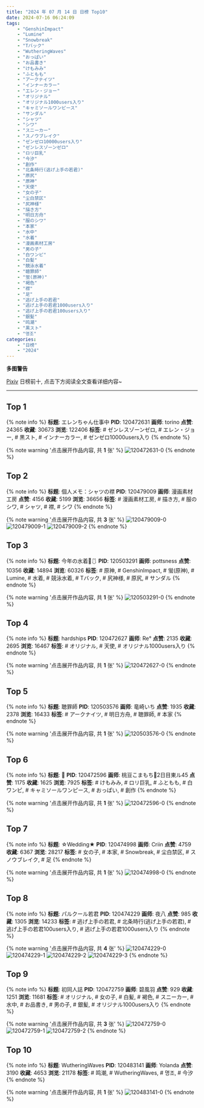 ```yaml
---
title: "2024 年 07 月 14 日 日榜 Top10"
date: 2024-07-16 06:24:09
tags:
    - "GenshinImpact"
    - "Lumine"
    - "Snowbreak"
    - "Tバック"
    - "WutheringWaves"
    - "おっぱい"
    - "お品書き"
    - "けもみみ"
    - "ふともも"
    - "アークナイツ"
    - "インナーカラー"
    - "エレン・ジョー"
    - "オリジナル"
    - "オリジナル1000users入り"
    - "キャミソールワンピース"
    - "サンダル"
    - "シャツ"
    - "シワ"
    - "スニーカー"
    - "スノウブレイク"
    - "ゼンゼロ10000users入り"
    - "ゼンレスゾーンゼロ"
    - "ロリ巨乳"
    - "今汐"
    - "創作"
    - "北条時行(逃げ上手の若君)"
    - "原尻"
    - "原神"
    - "天使"
    - "女の子"
    - "尘白禁区"
    - "尻神様"
    - "描き方"
    - "明日方舟"
    - "服のシワ"
    - "本家"
    - "水中"
    - "水着"
    - "漫画素材工房"
    - "男の子"
    - "白ワンピ"
    - "白髪"
    - "競泳水着"
    - "聴罪師"
    - "蛍(原神)"
    - "褐色"
    - "襟"
    - "足"
    - "逃げ上手の若君"
    - "逃げ上手の若君1000users入り"
    - "逃げ上手の若君100users入り"
    - "銀髪"
    - "鸣潮"
    - "黒スト"
    - "명조"
categories:
    - "日榜"
    - "2024"
---
```


<i class="fa fa-triangle-exclamation"></i>**多图警告**<i class="fa fa-triangle-exclamation"></i>

[Pixiv](https://www.pixiv.net/) 日榜前十, 点击下方阅读全文查看详细内容~

<!-- more -->

---

## Top 1

{% note info %}
**标题**: エレンちゃん仕事中
**PID**: 120472631 **画师**: torino
**点赞**: 24365 **收藏**: 30673 **浏览**: 122406
**标签**: # ゼンレスゾーンゼロ, # エレン・ジョー, # 黒スト, # インナーカラー, # ゼンゼロ10000users入り
{% endnote %}

{% note warning '点击展开作品内容, 共 **1** 张' %}
![120472631-0](https://i.pixiv.re/img-original/img/2024/07/13/00/00/21/120472631_p0.jpg)
{% endnote %}

## Top 2

{% note info %}
**标题**: 個人メモ：シャツの襟
**PID**: 120479009 **画师**: 漫画素材工房
**点赞**: 4156 **收藏**: 5199 **浏览**: 36656
**标签**: # 漫画素材工房, # 描き方, # 服のシワ, # シャツ, # 襟, # シワ
{% endnote %}

{% note warning '点击展开作品内容, 共 **3** 张' %}
![120479009-0](https://i.pixiv.re/img-original/img/2024/07/13/06/00/08/120479009_p0.jpg)
![120479009-1](https://i.pixiv.re/img-original/img/2024/07/13/06/00/08/120479009_p1.jpg)
![120479009-2](https://i.pixiv.re/img-original/img/2024/07/13/06/00/08/120479009_p2.jpg)
{% endnote %}

## Top 3

{% note info %}
**标题**: 今年の水着🌊🩱
**PID**: 120503291 **画师**: pottsness
**点赞**: 10356 **收藏**: 14894 **浏览**: 60326
**标签**: # 原神, # GenshinImpact, # 蛍(原神), # Lumine, # 水着, # 競泳水着, # Tバック, # 尻神様, # 原尻, # サンダル
{% endnote %}

{% note warning '点击展开作品内容, 共 **1** 张' %}
![120503291-0](https://i.pixiv.re/img-original/img/2024/07/14/00/00/19/120503291_p0.jpg)
{% endnote %}

## Top 4

{% note info %}
**标题**: hardships
**PID**: 120472627 **画师**: Re°
**点赞**: 2135 **收藏**: 2695 **浏览**: 16467
**标签**: # オリジナル, # 天使, # オリジナル1000users入り
{% endnote %}

{% note warning '点击展开作品内容, 共 **1** 张' %}
![120472627-0](https://i.pixiv.re/img-original/img/2024/07/13/00/00/21/120472627_p0.png)
{% endnote %}

## Top 5

{% note info %}
**标题**: 聴罪師
**PID**: 120503576 **画师**: 竜崎いち
**点赞**: 1935 **收藏**: 2378 **浏览**: 16433
**标签**: # アークナイツ, # 明日方舟, # 聴罪師, # 本家
{% endnote %}

{% note warning '点击展开作品内容, 共 **1** 张' %}
![120503576-0](https://i.pixiv.re/img-original/img/2024/07/14/00/02/03/120503576_p0.jpg)
{% endnote %}

## Top 6

{% note info %}
**标题**: 🍑
**PID**: 120472596 **画师**: 桃豆こまもち🍡2日目東ル45
**点赞**: 1175 **收藏**: 1625 **浏览**: 7925
**标签**: # けもみみ, # ロリ巨乳, # ふともも, # 白ワンピ, # キャミソールワンピース, # おっぱい, # 創作
{% endnote %}

{% note warning '点击展开作品内容, 共 **1** 张' %}
![120472596-0](https://i.pixiv.re/img-original/img/2024/07/13/00/00/12/120472596_p0.jpg)
{% endnote %}

## Top 7

{% note info %}
**标题**: ☆Wedding★
**PID**: 120474998 **画师**: Criin
**点赞**: 4759 **收藏**: 6367 **浏览**: 28217
**标签**: # 女の子, # 本家, # Snowbreak, # 尘白禁区, # スノウブレイク, # 足
{% endnote %}

{% note warning '点击展开作品内容, 共 **1** 张' %}
![120474998-0](https://i.pixiv.re/img-original/img/2024/07/13/01/05/55/120474998_p0.jpg)
{% endnote %}

## Top 8

{% note info %}
**标题**: パルクール若君
**PID**: 120474229 **画师**: 夜八
**点赞**: 985 **收藏**: 1305 **浏览**: 14233
**标签**: # 逃げ上手の若君, # 北条時行(逃げ上手の若君), # 逃げ上手の若君100users入り, # 逃げ上手の若君1000users入り
{% endnote %}

{% note warning '点击展开作品内容, 共 **4** 张' %}
![120474229-0](https://i.pixiv.re/img-original/img/2024/07/13/00/38/23/120474229_p0.jpg)
![120474229-1](https://i.pixiv.re/img-original/img/2024/07/13/00/38/23/120474229_p1.jpg)
![120474229-2](https://i.pixiv.re/img-original/img/2024/07/13/00/38/23/120474229_p2.jpg)
![120474229-3](https://i.pixiv.re/img-original/img/2024/07/13/00/38/23/120474229_p3.jpg)
{% endnote %}

## Top 9

{% note info %}
**标题**: 初同人誌
**PID**: 120472759 **画师**: 碧風羽
**点赞**: 929 **收藏**: 1251 **浏览**: 11681
**标签**: # オリジナル, # 女の子, # 白髪, # 褐色, # スニーカー, # 水中, # お品書き, # 男の子, # 銀髪, # オリジナル1000users入り
{% endnote %}

{% note warning '点击展开作品内容, 共 **3** 张' %}
![120472759-0](https://i.pixiv.re/img-original/img/2024/07/13/00/00/50/120472759_p0.jpg)
![120472759-1](https://i.pixiv.re/img-original/img/2024/07/13/00/00/50/120472759_p1.jpg)
![120472759-2](https://i.pixiv.re/img-original/img/2024/07/13/00/00/50/120472759_p2.jpg)
{% endnote %}

## Top 10

{% note info %}
**标题**: WutheringWaves
**PID**: 120483141 **画师**: Yolanda
**点赞**: 3190 **收藏**: 4653 **浏览**: 21178
**标签**: # 鸣潮, # WutheringWaves, # 명조, # 今汐
{% endnote %}

{% note warning '点击展开作品内容, 共 **1** 张' %}
![120483141-0](https://i.pixiv.re/img-original/img/2024/07/13/10/38/53/120483141_p0.jpg)
{% endnote %}
